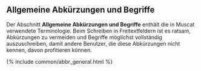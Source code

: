 ## Allgemeine Abkürzungen und Begriffe

Der Abschnitt **Allgemeine Abkürzungen und Begriffe** enthält die in Muscat verwendete Terminologie. Beim Schreiben in Freitextfeldern ist es ratsam, Abkürzungen zu vermeiden und Begriffe möglichst vollständig auszuschreiben, damit andere Benutzer, die diese Abkürzungen nicht kennen, davon profitieren können.

{% include common/abbr_general.html %}